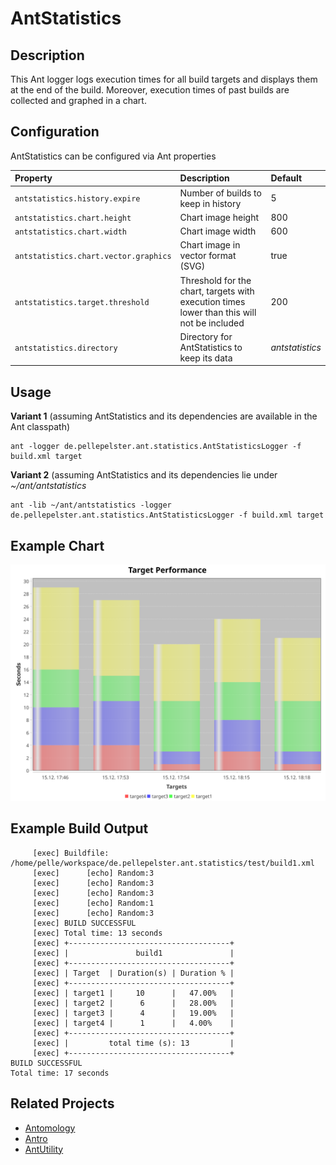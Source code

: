 # AntStatistics #
## Description ##
This Ant logger logs execution times for all build targets and displays them at the end of the build. Moreover, execution times of past builds are collected and graphed in a chart.

## Configuration ##
AntStatistics can be configured via Ant properties

| **Property** | **Description** | **Default** |
|:-------------|:----------------|:------------|
| `antstatistics.history.expire` | Number of builds to keep in history | 5           |
| `antstatistics.chart.height` | Chart image height | 800         |
| `antstatistics.chart.width` | Chart image width | 600         |
| `antstatistics.chart.vector.graphics` | Chart image in vector format (SVG) | true         |
| `antstatistics.target.threshold` | Threshold for the chart, targets with execution times lower than this will not be included | 200         |
| `antstatistics.directory` | Directory for AntStatistics to keep its data | _antstatistics_ |

## Usage ##
**Variant 1** (assuming AntStatistics and its dependencies are available in the Ant classpath)
```
ant -logger de.pellepelster.ant.statistics.AntStatisticsLogger -f build.xml target
```

**Variant 2** (assuming AntStatistics and its dependencies lie under _~/ant/antstatistics_
```
ant -lib ~/ant/antstatistics -logger de.pellepelster.ant.statistics.AntStatisticsLogger -f build.xml target
```

## Example Chart ##
![img/build1.svg](img/build1.svg)

## Example Build Output ##
```
     [exec] Buildfile: /home/pelle/workspace/de.pellepelster.ant.statistics/test/build1.xml
     [exec]      [echo] Random:3
     [exec]      [echo] Random:3
     [exec]      [echo] Random:3
     [exec]      [echo] Random:1
     [exec]      [echo] Random:3
     [exec] BUILD SUCCESSFUL
     [exec] Total time: 13 seconds
     [exec] +------------------------------------+
     [exec] |               build1               |
     [exec] +------------------------------------+
     [exec] | Target  | Duration(s) | Duration % |
     [exec] +------------------------------------+
     [exec] | target1 |     10      |   47.00%   |
     [exec] | target2 |      6      |   28.00%   |
     [exec] | target3 |      4      |   19.00%   |
     [exec] | target4 |      1      |   4.00%    |
     [exec] +------------------------------------+
     [exec] |         total time (s): 13         |
     [exec] +------------------------------------+
BUILD SUCCESSFUL
Total time: 17 seconds
```

## Related Projects ##

- [Antomology](https://github.com/codehaus/antomology)
- [Antro](https://github.com/jkff/antro)
- [AntUtility](https://github.com/greensopinion/antutility)
